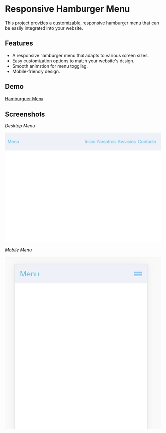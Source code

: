 # Responsive Hamburger Menu

This project provides a customizable, responsive hamburger menu that can be easily integrated into your website.

## Features

- A responsive hamburger menu that adapts to various screen sizes.
- Easy customization options to match your website's design.
- Smooth animation for menu toggling.
- Mobile-friendly design.

## Demo
[Hamburguer Menu](https://maju2023.github.io/Hamburguer-menu/)

## Screenshots
*Desktop Menu*

![Desktop Menu](images/screenshot1.jpg)


*Mobile Menu*

![Mobile Menu](images/screenshot2.jpg)


